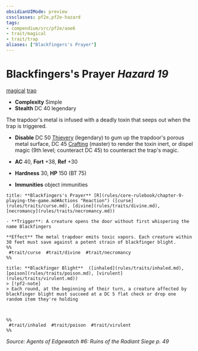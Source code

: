 ```yaml
---
obsidianUIMode: preview
cssclasses: pf2e,pf2e-hazard
tags:
- compendium/src/pf2e/aoe6
- trait/magical
- trait/trap
aliases: ["Blackfingers's Prayer"]
---
```

# Blackfingers's Prayer *Hazard 19*  
[magical](rules/traits/magical.md "Magical Item Trait")  [trap](rules/traits/trap.md "Trap Hazard Trait")  

- **Complexity** Simple
- **Stealth** DC 40 legendary  

The trapdoor's metal is infused with a deadly toxin that seeps out when the trap is triggered.

- **Disable** DC 50 [Thievery](compendium/skills.md#Thievery) (legendary) to gum up the trapdoor's porous metal surface, DC 45 [Crafting](compendium/skills.md#Crafting) (master) to render the toxin inert, or dispel magic (9th level; counteract DC 45) to counteract the trap's magic.  

- **AC** 40, **Fort** +38, **Ref** +30
- **Hardness** 30, **HP** 150 (BT 75)
- **Immunities** object immunities

```ad-embed-ability
title: **Blackfingers's Prayer** [R](rules/core-rulebook/chapter-9-playing-the-game.md#Actions "Reaction") ([curse](rules/traits/curse.md), [divine](rules/traits/divine.md), [necromancy](rules/traits/necromancy.md))

- **Trigger**: A creature opens the door without first whispering the name Blackfingers

**Effect** The metal trapdoor emits toxic vapors. Each creature within 30 feet must save against a potent strain of blackfinger blight.  
%%
 #trait/curse  #trait/divine  #trait/necromancy 
%%
```
```ad-embed-ability
title: **Blackfinger Blight**  ([inhaled](rules/traits/inhaled.md), [poison](rules/traits/poison.md), [virulent](rules/traits/virulent.md))
> [!pf2-note] 
> Each round, at the beginning of their turn, a creature affected by blackfinger blight must succeed at a DC 5 flat check or drop one random item they're holding


  
%%
 #trait/inhaled  #trait/poison  #trait/virulent 
%%
```

*Source: Agents of Edgewatch #6: Ruins of the Radiant Siege p. 49*